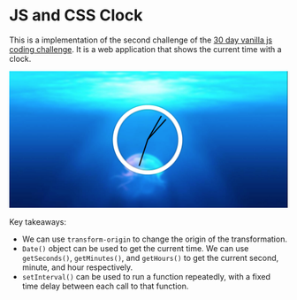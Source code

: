 # JS and CSS Clock
This is a implementation of the second challenge of the [30 day vanilla js coding challenge](https://projectlearn.io/learn/web-development/project/javascript30---30-day-vanilla-js-coding-challenge-170). It is a web application that shows the current time with a clock.

![final result](./screenshot.png)

Key takeaways:
- We can use `transform-origin` to change the origin of the transformation.
- `Date()` object can be used to get the current time. We can use `getSeconds()`, `getMinutes()`, and `getHours()` to get the current second, minute, and hour respectively.
- `setInterval()` can be used to run a function repeatedly, with a fixed time delay between each call to that function.